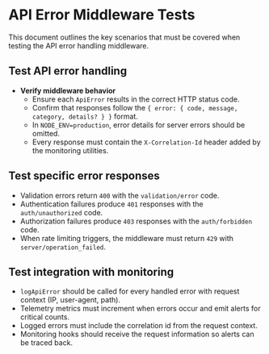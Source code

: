 # API Error Middleware Tests

This document outlines the key scenarios that must be covered when testing the API error handling middleware.

## Test API error handling

- **Verify middleware behavior**
  - Ensure each `ApiError` results in the correct HTTP status code.
  - Confirm that responses follow the `{ error: { code, message, category, details? } }` format.
  - In `NODE_ENV=production`, error details for server errors should be omitted.
  - Every response must contain the `X-Correlation-Id` header added by the monitoring utilities.

## Test specific error responses

- Validation errors return `400` with the `validation/error` code.
- Authentication failures produce `401` responses with the `auth/unauthorized` code.
- Authorization failures produce `403` responses with the `auth/forbidden` code.
- When rate limiting triggers, the middleware must return `429` with `server/operation_failed`.

## Test integration with monitoring

- `logApiError` should be called for every handled error with request context (IP, user-agent, path).
- Telemetry metrics must increment when errors occur and emit alerts for critical counts.
- Logged errors must include the correlation id from the request context.
- Monitoring hooks should receive the request information so alerts can be traced back.
